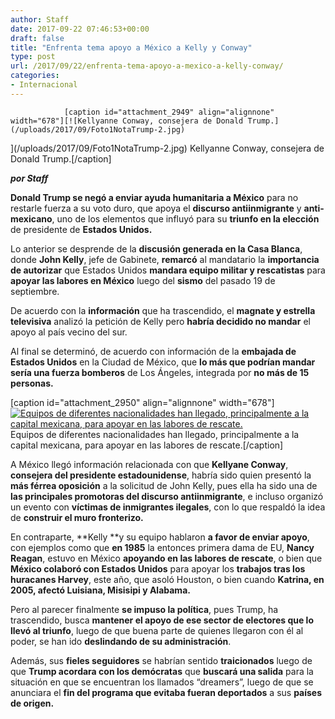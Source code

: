 ```yaml
---
author: Staff
date: 2017-09-22 07:46:53+00:00
draft: false
title: "Enfrenta tema apoyo a México a Kelly y Conway"
type: post
url: /2017/09/22/enfrenta-tema-apoyo-a-mexico-a-kelly-conway/
categories:
- Internacional
---
```



				[caption id="attachment_2949" align="alignnone" width="678"][![Kellyanne Conway, consejera de Donald Trump.](/uploads/2017/09/Foto1NotaTrump-2.jpg)
](/uploads/2017/09/Foto1NotaTrump-2.jpg) Kellyanne Conway, consejera de Donald Trump.[/caption]

_**por Staff**_

**Donald Trump se negó a enviar ayuda humanitaria a México** para no restarle fuerza a su voto duro, que apoya el **discurso antiinmigrante** y **anti-mexicano**, uno de los elementos que influyó para su **triunfo en la elección** de presidente de **Estados Unidos.**

Lo anterior se desprende de la **discusión generada en la Casa Blanca**, donde **John Kelly**, jefe de Gabinete, **remarcó** al mandatario la **importancia de autorizar** que Estados Unidos **mandara equipo militar y rescatistas** para **apoyar las labores en México** luego del **sismo** del pasado 19 de septiembre.

De acuerdo con la **información** que ha trascendido, el **magnate y estrella televisiva** analizó la petición de Kelly pero **habría decidido no mandar** el apoyo al país vecino del sur.

Al final se determinó, de acuerdo con información de la **embajada de Estados Unidos** en la Ciudad de México, que **lo más que podrían mandar sería una fuerza bomberos** de Los Ángeles, integrada por **no más de 15 personas.**

[caption id="attachment_2950" align="alignnone" width="678"][![Equipos de diferentes nacionalidades han llegado, principalmente a la capital mexicana, para apoyar en las labores de rescate.](/uploads/2017/09/Foto2NotaTrump-2.jpg)
](/uploads/2017/09/Foto2NotaTrump-2.jpg) Equipos de diferentes nacionalidades han llegado, principalmente a la capital mexicana, para apoyar en las labores de rescate.[/caption]

A México llegó información relacionada con que **Kellyane Conway**, **consejera del presidente estadounidense**, habría sido quien presentó la **más férrea oposición** a la solicitud de John Kelly, pues ella ha sido una de **las principales promotoras del discurso antiinmigrante**, e incluso organizó un evento con **víctimas de inmigrantes ilegales**, con lo que respaldó la idea de **construir el muro fronterizo.**

En contraparte, **Kelly **y su equipo hablaron **a favor de enviar apoyo**, con ejemplos como que **en 1985** la entonces primera dama de EU, **Nancy Reagan**, estuvo en México **apoyando en las labores de rescate**, o bien que **México colaboró con Estados Unidos** para apoyar los **trabajos tras los huracanes Harvey**, este año, que asoló Houston, o bien cuando **Katrina, en 2005, afectó Luisiana, Misisipi y Alabama.**

Pero al parecer finalmente **se impuso la política**, pues Trump, ha trascendido, busca **mantener el apoyo de ese sector de electores que lo llevó al triunfo**, luego de que buena parte de quienes llegaron con él al poder, se han ido **deslindando de su administración**.

Además, sus **fieles seguidores** se habrían sentido **traicionados** luego de que **Trump acordara con los demócratas** que **buscará una salida** para la situación en que se encuentran los llamados “dreamers”, luego de que se anunciara el **fin del programa que evitaba fueran deportados** a sus **países de origen.**		

